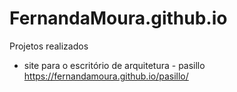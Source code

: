# FernandaMoura.github.io


Projetos realizados

- site para o escritório de arquitetura - pasillo <br>
  https://fernandamoura.github.io/pasillo/
